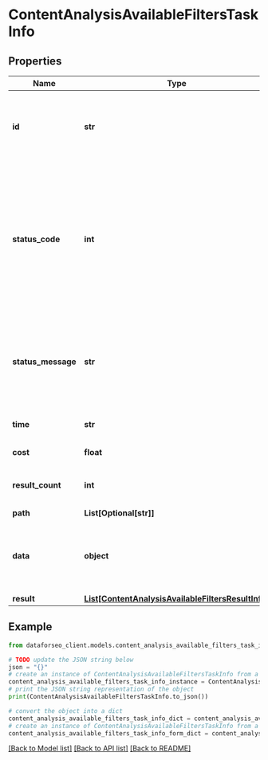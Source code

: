 # ContentAnalysisAvailableFiltersTaskInfo


## Properties

Name | Type | Description | Notes
------------ | ------------- | ------------- | -------------
**id** | **str** | task identifier unique task identifier in our system in the UUID format | [optional] 
**status_code** | **int** | status code of the task generated by DataForSEO, can be within the following range: 10000-60000 you can find the full list of the response codes here | [optional] 
**status_message** | **str** | informational message of the task you can find the full list of general informational messages here | [optional] 
**time** | **str** | execution time, seconds | [optional] 
**cost** | **float** | total tasks cost, USD | [optional] 
**result_count** | **int** | number of elements in the result array | [optional] 
**path** | **List[Optional[str]]** | URL path | [optional] 
**data** | **object** | contains the same parameters that you specified in the POST request | [optional] 
**result** | [**List[ContentAnalysisAvailableFiltersResultInfo]**](ContentAnalysisAvailableFiltersResultInfo.md) |  | [optional] 

## Example

```python
from dataforseo_client.models.content_analysis_available_filters_task_info import ContentAnalysisAvailableFiltersTaskInfo

# TODO update the JSON string below
json = "{}"
# create an instance of ContentAnalysisAvailableFiltersTaskInfo from a JSON string
content_analysis_available_filters_task_info_instance = ContentAnalysisAvailableFiltersTaskInfo.from_json(json)
# print the JSON string representation of the object
print(ContentAnalysisAvailableFiltersTaskInfo.to_json())

# convert the object into a dict
content_analysis_available_filters_task_info_dict = content_analysis_available_filters_task_info_instance.to_dict()
# create an instance of ContentAnalysisAvailableFiltersTaskInfo from a dict
content_analysis_available_filters_task_info_form_dict = content_analysis_available_filters_task_info.from_dict(content_analysis_available_filters_task_info_dict)
```
[[Back to Model list]](../README.md#documentation-for-models) [[Back to API list]](../README.md#documentation-for-api-endpoints) [[Back to README]](../README.md)


